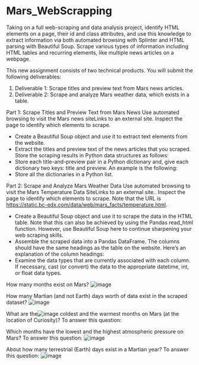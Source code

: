 # Mars_WebScrapping

Taking on a full web-scraping and data analysis project, identify HTML elements on a page, their id and class attributes, and use this knowledge to extract information via both automated browsing with Splinter and HTML parsing with Beautiful Soup. Scrape various types of information including HTML tables and recurring elements, like multiple news articles on a webpage.

This new assignment consists of two technical products. You will submit the following deliverables:
1. Deliverable 1: Scrape titles and preview text from Mars news articles.
2. Deliverable 2: Scrape and analyze Mars weather data, which exists in a table.

Part 1: Scrape Titles and Preview Text from Mars News
Use automated browsing to visit the Mars news siteLinks to an external site. Inspect the page to identify which elements to scrape.
- Create a Beautiful Soup object and use it to extract text elements from the website.
- Extract the titles and preview text of the news articles that you scraped. Store the scraping results in Python data structures as follows:
- Store each title-and-preview pair in a Python dictionary and, give each dictionary two keys: title and preview. An example is the following:
- Store all the dictionaries in a Python list.


Part 2: Scrape and Analyze Mars Weather Data
Use automated browsing to visit the Mars Temperature Data SiteLinks to an external site.. Inspect the page to identify which elements to scrape. Note that the URL is https://static.bc-edx.com/data/web/mars_facts/temperature.html.
- Create a Beautiful Soup object and use it to scrape the data in the HTML table. Note that this can also be achieved by using the Pandas read_html function. However, use Beautiful Soup here to continue sharpening your web scraping skills.
- Assemble the scraped data into a Pandas DataFrame. The columns should have the same headings as the table on the website. Here’s an explanation of the column headings:
- Examine the data types that are currently associated with each column. If necessary, cast (or convert) the data to the appropriate datetime, int, or float data types.


How many months exist on Mars?
![image](https://user-images.githubusercontent.com/117549284/221122806-0bc1b563-545d-49b8-a94c-aa03267c42f6.png)

How many Martian (and not Earth) days worth of data exist in the scraped dataset?
![image](https://user-images.githubusercontent.com/117549284/221122818-cc03e45e-bc23-4c31-84f4-3f924dc94f3c.png)

What are the![image](https://user-images.githubusercontent.com/117549284/221122760-76d1bcd4-2f03-45ee-9e2a-8d25da7112a3.png)
 coldest and the warmest months on Mars (at the location of Curiosity)? To answer this question:


Which months have the lowest and the highest atmospheric pressure on Mars? To answer this question:
![image](https://user-images.githubusercontent.com/117549284/221122683-4f573082-f483-46b5-b390-6a774371b519.png)


About how many terrestrial (Earth) days exist in a Martian year? To answer this question:
![image](https://user-images.githubusercontent.com/117549284/221122784-eb122ad0-e5ba-46cd-8897-f843e4ac044b.png)



